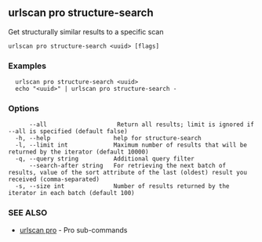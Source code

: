 ## urlscan pro structure-search

Get structurally similar results to a specific scan

```
urlscan pro structure-search <uuid> [flags]
```

### Examples

```
  urlscan pro structure-search <uuid>
  echo "<uuid>" | urlscan pro structure-search -
```

### Options

```
      --all                    Return all results; limit is ignored if --all is specified (default false)
  -h, --help                  help for structure-search
  -l, --limit int             Maximum number of results that will be returned by the iterator (default 10000)
  -q, --query string          Additional query filter
      --search-after string   For retrieving the next batch of results, value of the sort attribute of the last (oldest) result you received (comma-separated)
  -s, --size int              Number of results returned by the iterator in each batch (default 100)
```

### SEE ALSO

* [urlscan pro](urlscan_pro.md)	 - Pro sub-commands

